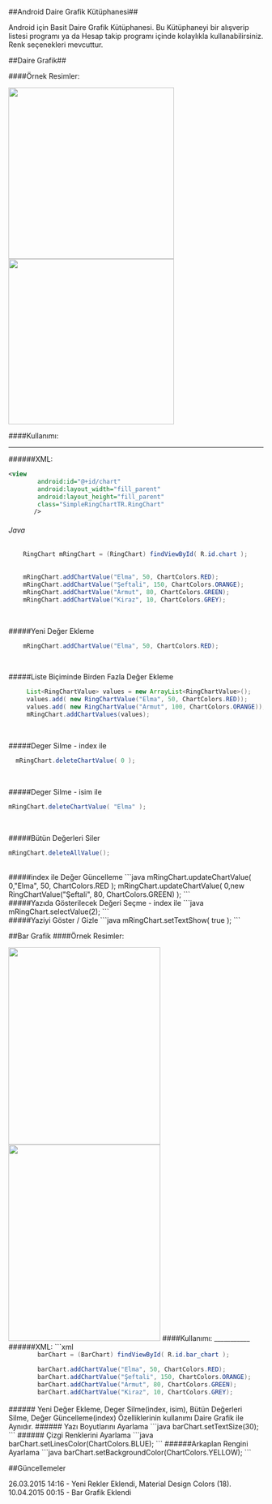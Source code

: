 ##Android Daire Grafik Kütüphanesi##
<p>Android için Basit Daire Grafik Kütüphanesi.
Bu Kütüphaneyi bir alışverip listesi programı ya da Hesap takip programı içinde kolaylıkla kullanabilirsiniz. 
Renk seçenekleri mevcuttur.</p>
##Daire Grafik##

####Örnek Resimler:

<img src="https://raw.githubusercontent.com/otabakoglu/Android-Grafik-Comp/master/Images/noname.png" width="327px" height="338px" />
<img src="https://raw.githubusercontent.com/otabakoglu/Android-Grafik-Comp/master/Images/noname2.png" width="327px" height="326px" />

####Kullanımı:
___________
######XML:
```xml
<view
        android:id="@+id/chart"
        android:layout_width="fill_parent"
        android:layout_height="fill_parent"
        class="SimpleRingChartTR.RingChart"
       />
```
###### Java

```java
    RingChart mRingChart = (RingChart) findViewById( R.id.chart );
    
    
    mRingChart.addChartValue("Elma", 50, ChartColors.RED);
    mRingChart.addChartValue("Şeftali", 150, ChartColors.ORANGE);
    mRingChart.addChartValue("Armut", 80, ChartColors.GREEN);
    mRingChart.addChartValue("Kiraz", 10, ChartColors.GREY);
```

<br>

#####Yeni Değer Ekleme
```java
    mRingChart.addChartValue("Elma", 50, ChartColors.RED);
```

<br>

#####Liste Biçiminde Birden Fazla Değer Ekleme
```java
     List<RingChartValue> values = new ArrayList<RingChartValue>();
     values.add( new RingChartValue("Elma", 50, ChartColors.RED));
     values.add( new RingChartValue("Armut", 100, ChartColors.ORANGE));
     mRingChart.addChartValues(values);
```
<br>

#####Deger Silme - index ile
```java
  mRingChart.deleteChartValue( 0 );
```
<br>

#####Deger Silme - isim ile
 ```java
 mRingChart.deleteChartValue( "Elma" );
 ```

 <br>
 
#####Bütün Değerleri Siler
 ```java
mRingChart.deleteAllValue();
 ```
 <br>
#####index ile Değer Güncelleme
 ```java
  mRingChart.updateChartValue( 0,"Elma", 50, ChartColors.RED );
  mRingChart.updateChartValue( 0,new RingChartValue("Şeftali", 80, ChartColors.GREEN) );
```
 <br>
#####Yazıda Gösterilecek Değeri Seçme - index ile
```java
  mRingChart.selectValue(2);
```
<br>
#####Yaziyi Göster / Gizle
```java
   mRingChart.setTextShow( true );
```

##Bar Grafik
####Örnek Resimler:

<img src="https://raw.githubusercontent.com/otabakoglu/Android-Grafik-Comp/master/Images/noname3.png" width="300px" height="389px" />
<img src="https://raw.githubusercontent.com/otabakoglu/Android-Grafik-Comp/master/Images/noname4.png" width="300px" height="387px" />
####Kullanımı:
___________
######XML:
```xml
<view
        android:layout_width="fill_parent"
        android:layout_height="fill_parent"
        class="SimpleRingChartTR.BarChart"
        android:id="@+id/bar_char/>
```
###### Java

```java
        barChart = (BarChart) findViewById( R.id.bar_chart );
        
        barChart.addChartValue("Elma", 50, ChartColors.RED);
        barChart.addChartValue("Şeftali", 150, ChartColors.ORANGE);
        barChart.addChartValue("Armut", 80, ChartColors.GREEN);
        barChart.addChartValue("Kiraz", 10, ChartColors.GREY);
```

<br>
###### Yeni Değer Ekleme, Deger Silme(index, isim), Bütün Değerleri Silme, Değer Güncelleme(index) Özelliklerinin kullanımı Daire Grafik ile Aynıdır.
###### Yazı Boyutlarını Ayarlama
```java
        barChart.setTextSize(30);
```
###### Çizgi Renklerini Ayarlama
```java
        barChart.setLinesColor(ChartColors.BLUE);
```
######Arkaplan Rengini Ayarlama
```java
        barChart.setBackgroundColor(ChartColors.YELLOW);
```

##Güncellemeler

26.03.2015 14:16 - Yeni Rekler Eklendi, Material Design Colors (18).
<br>
10.04.2015 00:15 - Bar Grafik Eklendi
